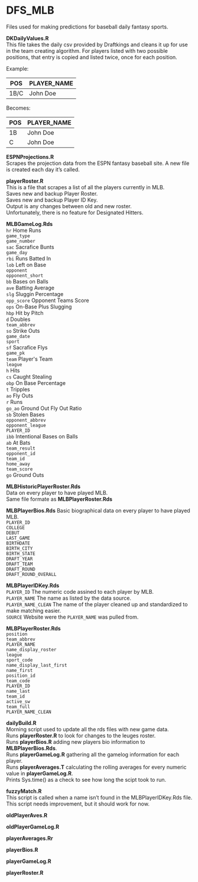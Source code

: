 # DFS_MLB
Files used for making predictions for baseball daily fantasy sports.

**DKDailyValues.R**  
This file takes the daily csv provided by Draftkings and cleans it up for use in the team creating algorithm.  For players listed with two possible positions, that entry is copied and listed twice, once for each position.  

Example:  

| POS  | PLAYER_NAME |
| ------------- | ------------- |
| 1B/C  | John Doe  |  

Becomes:   

| POS  | PLAYER_NAME |
| ------------- | ------------- |
| 1B  | John Doe  |  
| C  | John Doe  |  

**ESPNProjections.R**  
Scrapes the projection data from the ESPN fantasy baseball site.  A new file is created each day it’s called. 

**playerRoster.R**  
  This is a file that scrapes a list of all the players currently in MLB.  
  Saves new and backup Player Roster.  
  Saves new and backup Player ID Key.  
  Output is any changes between old and new roster.  
  Unfortunately, there is no feature for Designated Hitters. 

**MLBGameLog.Rds**  
	`hr` Home Runs  
	`game_type`  
	`game_number`  
	`sac` Sacrafice Bunts  
	`game_day`  
	`rbi` Runs Batted In  
	`lob` Left on Base  
	`opponent`  
	`opponent_short`  
	`bb` Bases on Balls  
	`ave` Batting Average  
	`slg` Sluggin Percentage  
	`opp_score` Opponent Teams Score  
	`ops` On-Base Plus Slugging  
	`hbp` Hit by Pitch  
	`d` Doubles  
	`team_abbrev`  
	`so` Strike Outs  
	`game_date`  
	`sport`  
	`sf` Sacrafice Flys  
	`game_pk`  
	`team` Player's Team  
	`league`  
	`h` Hits  
	`cs` Caught Stealing  
	`obp` On Base Percentage  
	`t` Tripples  
	`ao` Fly Outs  
	`r` Runs  
	`go_ao` Ground Out Fly Out Ratio  
	`sb` Stolen Bases  
	`opponent_abbrev`  
	`opponent_league`  
	`PLAYER_ID`  
	`ibb` Intentional Bases on Balls  
	`ab` At Bats  
	`team_result`  
	`opponent_id`  
	`team_id`  
	`home_away`  
	`team_score`  
	`go` Ground Outs  
	
**MLBHistoricPlayerRoster.Rds**  
Data on every player to have played MLB.  
Same file formate as **MLBPlayerRoster.Rds**  

**MLBPlayerBios.Rds** 
Basic biographical data on every player to have played MLB.  
	`PLAYER_ID`  
	`COLLEGE`  
	`DEBUT`  
	`LAST_GAME`  
	`BIRTHDATE`  
	`BIRTH_CITY`  
	`BIRTH_STATE`  
	`DRAFT_YEAR`  
	`DRAFT_TEAM`  
	`DRAFT_ROUND`  
	`DRAFT_ROUND_OVERALL`

**MLBPlayerIDKey.Rds**  
  `PLAYER_ID` The numeric code assined to each player by MLB.  
  `PLAYER_NAME` The name as listed by the data source.  
  `PLAYER_NAME_CLEAN` The name of the player cleaned up and standardized to make matching easier.  
  `SOURCE` Website were the `PLAYER_NAME` was pulled from.

**MLBPlayerRoster.Rds**  
	`position`  
	`team_abbrev`  
	`PLAYER_NAME`  
	`name_display_roster`  
	`league`  
	`sport_code`  
	`name_display_last_first`  
	`name_first`  
	`position_id`  
	`team_code`  
	`PLAYER_ID`  
	`name_last`  
	`team_id`  
	`active_sw`  
	`team_full`  
	`PLAYER_NAME_CLEAN`  

**dailyBuild.R**  
Morning script used to update all the rds files with new game data.  
Runs **playerRoster.R** to look for changes to the leuges roster.  
Runs **playerBios.R** adding new players bio information to **MLBPlayerBios.Rds**.  
Runs **playerGameLog.R** gathering all the gamelog information for each player.  
Runs **playerAverages.T** calculating the rolling averages for every numeric value in **playerGameLog.R**.  
Prints Sys.time() as a check to see how long the scipt took to run.  

**fuzzyMatch.R**  
This script is called when a name isn’t found in the MLBPlayerIDKey.Rds file. This script needs improvement, but it should work for now.

**oldPlayerAves.R**  

**oldPlayerGameLog.R**

**playerAverages.Rr**

**playerBios.R**  

**playerGameLog.R**  

**playerRoster.R**  


